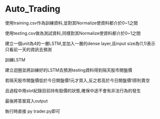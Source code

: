 # Auto_Trading

使用training.csv作為訓練資料,並對其Normalize使資料都介於0~1之間

使用testing.csv做為測試資料,同樣對其Normalize使資料都介於0~1之間

建立一個unit為4的一層LSTM,並加入一層的dense layer,且input size為(1,1)表示只看前一天的資訊去預測

訓練LSTM

建立迴圈並將訓練好的LSTM去預測testing資料得到隔天股市開盤價

若隔天股市開盤價低於今日開盤價1元才買入,反之若高於今日開盤價1原則賣空

且過程中用slot紀錄目前持有股價的狀態,確保中途不會有非法行為的發生

最後將答案寫入output

執行時直接 py trader.py即可
